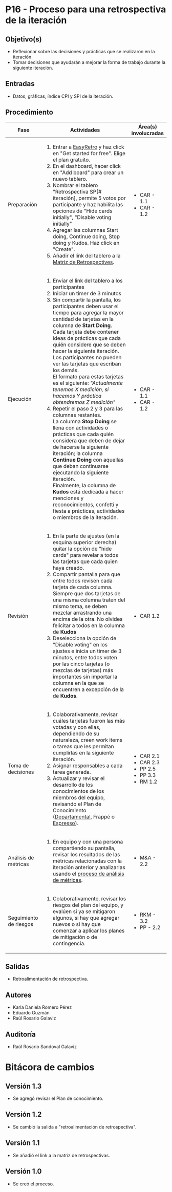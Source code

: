 # P16 - Proceso para una retrospectiva de la iteración

## Objetivo(s)
- Reflexionar sobre las decisiones y prácticas que se realizaron en la iteración.
- Tomar decisiones que ayudarán a mejorar la forma de trabajo durante la siguiente iteración.

## Entradas

- Datos, gráficas, índice CPI y SPI de la iteración.

## Procedimiento

<table>
  <thead>
    <th>Fase</th>
    <th>Actividades</th>
    <th>Área(s) involucradas</th>
  </thead>

  <tbody>
    <tr>
      <td>Preparación</td>
      <td>
        <ol align="left">
          <li>Entrar a <a href="https://easyretro.io">EasyRetro</a> y haz click en "Get started for free". Elige el plan gratuito.</li>
          <li>En el dashboard, hacer click en "Add board" para crear un nuevo tablero. </li>
          <li>Nombrar el tablero "Retrospectiva SP[# iteración], permite 5 votos por participante y haz habilita las opciones de "Hide cards initially", "Disable voting initially" </li>
          <li>Agregar las columnas Start doing, Continue doing, Stop doing y Kudos. Haz click en "Create".</li>
          <li>Añadir el link del tablero a la <a href="https://docs.google.com/spreadsheets/d/1uYSPo966wNlzTGg_xeQxHO8dOu2z2sIsBVoq0DF8umo/edit#gid=53563502">Matriz de Retrospectives</a>.</li>
        </ol>
      </td>
      <td>
        <ul>
          <li>CAR - 1.1</li>
          <li>CAR - 1.2</li>
        </ul>
      </td>
    </tr>
    <tr>
      <td>Ejecución</td>
      <td>
        <ol align="left">
          <li>Enviar el link del tablero a los participantes</li>
          <li>Iniciar un timer de 3 minutos </li>
          <li>Sin compartir la pantalla, los participantes deben usar el tiempo para agregar la mayor cantidad de tarjetas en la columna de <b>Start Doing</b>. Cada tarjeta debe contener ideas de prácticas que cada quién considere que se deben hacer la siguiente iteración. Los participantes no pueden ver las tarjetas que escriban los demás. <br/>
          El formato para estas tarjetas es el siguiente: <i>"Actualmente tenemos X medición, si hacemos Y práctica obtendremos Z medición"</i></li>
          <li>Repetir el paso 2 y 3 para las columnas restantes. <br/>La columna <b>Stop Doing</b> se llena con actividades o prácticas que cada quién considera que deben de dejar de hacerse la siguiente iteración; la columna <b>Continue Doing</b> con aquellas que deban continuarse ejecutando la siguiente iteración. <br/>Finalmente, la columna de <b>Kudos</b> está dedicada a hacer menciones y reconocimientos, confetti y fiesta a prácticas, actividades o miembros de la iteración.</li>
        </ol>
      </td>
      <td>
         <ul>
          <li>CAR - 1.1</li>
          <li>CAR - 1.2</li>
        </ul>
      </td>
    </tr>
    <tr>
      <td>Revisión</td>
      <td>
        <ol align="left">
          <li>En la parte de ajustes (en la esquina superior derecha) quitar la opción de "hide cards" para revelar a todos las tarjetas que cada quien haya creado.</li>
          <li>Compartir pantalla para que entre todos revisen cada tarjeta de cada columna. Siempre que dos tarjetas de una misma columna traten del mismo tema, se deben mezclar arrastrando una encima de la otra. No olvides felicitar a todos en la columna de <b>Kudos</b></li>
          <li>Deselecciona la opción de "Disable voting" en los ajustes e inicia un timer de 3 minutos, entre todos voten por las cinco tarjetas (o mezclas de tarjetas) más importantes sin importar la columna en la que se encuentren a excepción de la de <b>Kudos</b>.</li>
        </ol>
      </td>
      <td>
        <ul>
          <li>CAR 1.2</li>
        </ul>
      </td>
    </tr>
    <tr>
      <td>Toma de decisiones</td>
      <td>
        <ol align="left">
          <li>Colaborativamente, revisar cuáles tarjetas fueron las más votadas y con ellas, dependiendo de su naturaleza, creen work items o tareas que les permitan cumplirlas en la siguiente iteración.</li>
          <li>Asignar responsables a cada tarea generada.</li>
          <li>Actualizar y revisar el desarrollo de los conocimientos de los miembros del equipo, revisando el Plan de Conocimiento (<a href="https://docs.google.com/spreadsheets/d/1apm2rf-SeUr98bcvCvpQWw3tVGw_1DbVuX9hrJUtZAI/edit#gid=591264054">Departamental</a>, <a>Frappé</a> o <a href="https://docs.google.com/spreadsheets/d/1wBHX1wWpZCr4ZRSE9mcigphbNoGlARHHlWkyXqQczD0/edit#gid=0">Espresso</a>).</li>
        </ol>
      </td>
      <td>
        <ul>
          <li>CAR 2.1</li>
          <li>CAR 2.3</li>
          <li>PP 2.5</li>
          <li>PP 3.3</li>
          <li>RM 1.2</li>
        </ul>
      </td>
    </tr>
    <tr>
      <td>Análisis de métricas</td>
      <td>
        <ol align="left">
          <li>En equipo y con una persona compartiendo su pantalla, revisar los resultados de las métricas relacionadas con la iteración anterior y analizarlas usando el <a href="https://taro-it.github.io/docs/procesos/P22-proceso-analisis-metricas">proceso de análisis de métricas</a>.</li>
        </ol>
      </td>
      <td>
        <ul>
          <li>M&A - 2.2</li>
        </ul>
      </td>
    </tr>
     <tr>
      <td>Seguimiento de riesgos</td>
      <td>
        <ol align="left">
          <li>Colaborativamente, revisar los riesgos del plan del equipo, y evalúen si ya se mitigaron algunos, si hay que agregar nuevos o si hay que comenzar a aplicar los planes de mitigación o de contingencia.</li>
        </ol>
      </td>
      <td>
        <ul>
          <li>RKM - 3.2</li>
          <li>PP - 2.2</li>
        </ul>
      </td>
    </tr>
  </tbody>
</table>

## Salidas

- Retroalimentación de retrospectiva.

## Autores

- Karla Daniela Romero Pérez
- Eduardo Guzmán
- Raúl Rosario Galaviz

## Auditoría
- Raúl Rosario Sandoval Galaviz

# Bitácora de cambios

## Versión 1.3
- Se agregó revisar el Plan de conocimiento.

## Versión 1.2
- Se cambió la salida a "retroalimentación de retrospectiva".

## Versión 1.1
- Se añadió el link a la matriz de retrospectivas.

## Versión 1.0
- Se creó el proceso.


